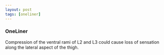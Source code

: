 ```yaml
---
layout: post
tags: [oneliner]
---
```



### OneLiner

Compression of the ventral rami of L2 and L3 could cause loss of sensation along the lateral aspect of the thigh.
